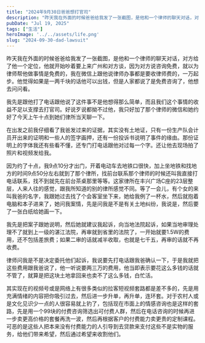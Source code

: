 ```yaml
---
title: "2024年9月30日爸爸想打官司"
description: "昨天我在外面的时候爸爸给我发了一张截图，是他和一个律师的聊天对话，对方给了他一个定位，他就开始吵着要上来广州和 [&hellip;]"
pubDate: "Jul 19, 2025"
tags: ["生活"]
heroImage: '../../assets/life.png'
slug: "2024-09-30-dad-lawsuit"
---
```


昨天我在外面的时候爸爸给我发了一张截图，是他和一个律师的聊天对话，对方给了他一个定位，他就开始吵着要上来广州和对方谈，因为对方说咨询免费，就以为律师帮他做事情是免费的，我在微信上跟他说律师办事都是要收律师费的，一万起步。他觉得如果是一两千块的话他可以出钱，但是人家都说了是免费咨询了，他想去问问看。

我先是跟他打了电话跟他说了这件事不是他想得那么简单，而且我们这个事情的收益不足以支撑去打官司。好说歹说都拗不过他，我只好加了那个律师的微信和她约好了今天上午十点到她们律所当天聊一下。

在出发之前我仔细看了我爸发过来的证据，其实没有土地证，只有一份生产队会计员开出来的证明和一些人的签字画押，还有一份投诉书说明了事件的缘由。那份证明上的字体我还有些看不懂，还专门打电话跟他对过每一个字。还让他去现场拍了照片和视频发给我。

因为约了十点，我9点10分才出门，开着电动车去地铁口很快，加上坐地铁和找地方的时间9点50分左右就到了那个律所，找前台联系那个律师的时候还叫我直接打电话联系，找不到就先在前台茶桌那里等等。这家律所在丰兴广场C座的23层整层，人来人往的感觉，跟我所知道的别的律所感觉不同。等了一会儿，有个女的来叫我爸的名字，我跟她过去找了个会客室坐下来，她给我例了一杯水，然后就抱着电脑和本子进来了，她问我案情，先是问我是不是有关土地纠纷，我说是，然后要了一张白纸给她画一下。

我先是把案子跟她说明，然后她就建议我起诉，向当地法院起诉，如果当地审理处理不了就到上一级的湛江法院，再审就到省里的法院了，一开始就要1.5W的费用，还不包括差旅费；如果二审的话就减半收取，也就是七千五，再审的话就不再收费。

律师问我是不是决定委托他们起诉，我说要先打电话跟我爸确认一下，于是我就把这些费用跟我爸说了，他一听说要两三万的费用，他当即表示要花这么多钱的话就不管了，就算是把这块土地拿回来也卖不了这么多钱，白忙活。

其实现在的视频号或是网络上有很多类似的拉客短视频套路都是差不多的，先是用充满情绪的内容把你吸引过去，然后进一步升单，再升单，连环套。对于农村人或是文化见识少一点的人很容易就上钓了，包括现在市面上的情感咨询也是这样的套路，先是用一个99块的付费咨询筛选出可付费人群，然后在电话咨询的时候再进一步卖更高价格的套餐再洗一波，然后再根据客户的付费能力卖更贵的定制课程。可恶的是这些人把本来没有付费能力的人引导到去贷款来支付这些不是实物的服务，给他们带来希望，然后通过希望来收割他们。